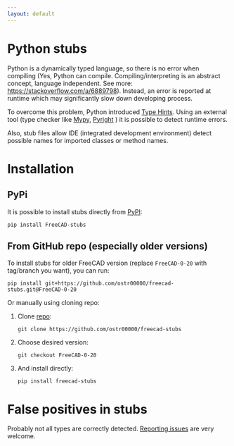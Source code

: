 ```yaml
---
layout: default
---
```


# Python stubs

Python is a dynamically typed language, so there is no error when compiling
(Yes, Python can compile.
Compiling/interpreting is an abstract concept, language independent.
See more: https://stackoverflow.com/a/6889798).
Instead, an error is reported at runtime
which may significantly slow down developing process.

To overcome this problem, Python introduced
[Type Hints](https://peps.python.org/pep-0484/).
Using an external tool (type checker like
[Mypy](https://mypy-lang.org/),
[Pyright](https://github.com/RobertCraigie/pyright-python)
) it is possible to detect runtime errors.

Also, stub files allow IDE (integrated development environment)
detect possible names for imported classes or method names.

# Installation

## PyPi

It is possible to install stubs directly from
[PyPI](https://pypi.org/project/freecad-stubs/):

```shell
pip install FreeCAD-stubs
```

## From GitHub repo (especially older versions)

To install stubs for older FreeCAD version (replace `FreeCAD-0-20` with tag/branch you want),
you can run:

```shell
pip install git+https://github.com/ostr00000/freecad-stubs.git@FreeCAD-0-20
```

Or manually using cloning repo:

1. Clone [repo](https://github.com/ostr00000/freecad-stubs):
    ```shell
    git clone https://github.com/ostr00000/freecad-stubs
    ``` 
2. Choose desired version:
   ```shell
   git checkout FreeCAD-0-20
   ```
3. And install directly:
   ```shell
   pip install freecad-stubs
   ```

# False positives in stubs

Probably not all types are correctly detected.
[Reporting issues](https://github.com/ostr00000/freecad-stubs/issues) are very welcome.
